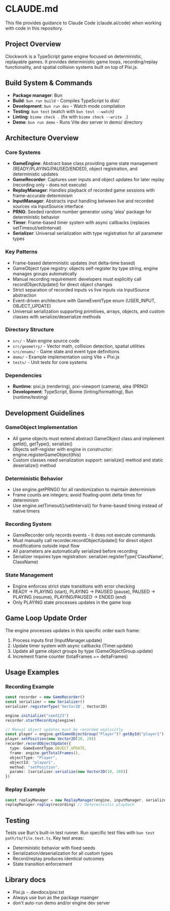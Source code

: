 # CLAUDE.md

This file provides guidance to Claude Code (claude.ai/code) when working with code in this repository.

## Project Overview
Clockwork is a TypeScript game engine focused on deterministic, replayable games. It provides deterministic game loops, recording/replay functionality, and spatial collision systems built on top of Pixi.js.

## Build System & Commands
- **Package manager**: Bun
- **Build**: `bun run build` - Compiles TypeScript to dist/
- **Development**: `bun run dev` - Watch mode compilation
- **Testing**: `bun test` (watch with `bun test --watch`)
- **Linting**: `biome check .` (fix with `biome check --write .`)
- **Demo**: `bun run demo` - Runs Vite dev server in demo/ directory

## Architecture Overview

### Core Systems
- **GameEngine**: Abstract base class providing game state management (READY/PLAYING/PAUSED/ENDED), object registration, and deterministic updates
- **GameRecorder**: Captures user inputs and object updates for later replay (recording only - does not execute)
- **ReplayManager**: Handles playback of recorded game sessions with frame-accurate determinism
- **InputManager**: Abstracts input handling between live and recorded sources via InputSource interface
- **PRNG**: Seeded random number generator using 'alea' package for deterministic behavior
- **Timer**: Frame-based timer system with async callbacks (replaces setTimeout/setInterval)
- **Serializer**: Universal serialization with type registration for all parameter types

### Key Patterns
- Frame-based deterministic updates (not delta-time based)
- GameObject type registry: objects self-register by type string, engine manages groups automatically
- Manual recording requirement: developers must explicitly call recordObjectUpdate() for direct object changes
- Strict separation of recorded inputs vs live inputs via InputSource abstraction
- Event-driven architecture with GameEventType enum (USER_INPUT, OBJECT_UPDATE)
- Universal serialization supporting primitives, arrays, objects, and custom classes with serialize/deserialize methods

### Directory Structure
- `src/` - Main engine source code
- `src/geometry/` - Vector math, collision detection, spatial utilities
- `src/enums/` - Game state and event type definitions
- `demo/` - Example implementation using Vite + Pixi.js
- `tests/` - Unit tests for core systems

### Dependencies
- **Runtime**: pixi.js (rendering), pixi-viewport (camera), alea (PRNG)
- **Development**: TypeScript, Biome (linting/formatting), Bun (runtime/testing)

## Development Guidelines

### GameObject Implementation
- All game objects must extend abstract GameObject class and implement getId(), getType(), serialize()
- Objects self-register with engine in constructor: engine.registerGameObject(this)
- Custom classes need serialization support: serialize() method and static deserialize() method

### Deterministic Behavior
- Use engine.getPRNG() for all randomization to maintain determinism
- Frame counts are integers; avoid floating-point delta times for determinism
- Use engine.setTimeout()/setInterval() for frame-based timing instead of native timers

### Recording System
- GameRecorder only records events - it does not execute commands
- Must manually call recorder.recordObjectUpdate() for direct object modifications outside input flow
- All parameters are automatically serialized before recording
- Serializer requires type registration: serializer.registerType('ClassName', ClassName)

### State Management
- Engine enforces strict state transitions with error checking
- READY → PLAYING (start), PLAYING → PAUSED (pause), PAUSED → PLAYING (resume), PLAYING/PAUSED → ENDED (end)
- Only PLAYING state processes updates in the game loop

## Game Loop Update Order
The engine processes updates in this specific order each frame:
1. Process inputs first (InputManager.update)
2. Update timer system with async callbacks (Timer.update) 
3. Update all game object groups by type (GameObjectGroup.update)
4. Increment frame counter (totalFrames += deltaFrames)

## Usage Examples

### Recording Example
```typescript
const recorder = new GameRecorder()
const serializer = new Serializer()
serializer.registerType('Vector2D', Vector2D)

engine.initialize("seed123")
recorder.startRecording(engine)

// Manual object updates must be recorded explicitly
const player = engine.getGameObjectGroup("Player")?.getById("player1")
player.setPosition(new Vector2D(10, 20))
recorder.recordObjectUpdate({
  type: GameEventType.OBJECT_UPDATE,
  frame: engine.getTotalFrames(),
  objectType: "Player", 
  objectId: "player1",
  method: "setPosition",
  params: [serializer.serialize(new Vector2D(10, 20))]
})
```

### Replay Example
```typescript
const replayManager = new ReplayManager(engine, inputManager, serializer)
replayManager.replay(recording) // Deterministic playback
```

## Testing
Tests use Bun's built-in test runner. Run specific test files with `bun test path/to/file.test.ts`. Key test areas:
- Deterministic behavior with fixed seeds
- Serialization/deserialization for all custom types  
- Record/replay produces identical outcomes
- State transition enforcement


## Library docs
- Pixi.js - .devdocs/pixi.txt
- Always use bun as the package maanger
- don't auto-run demo and/or engine dev server
